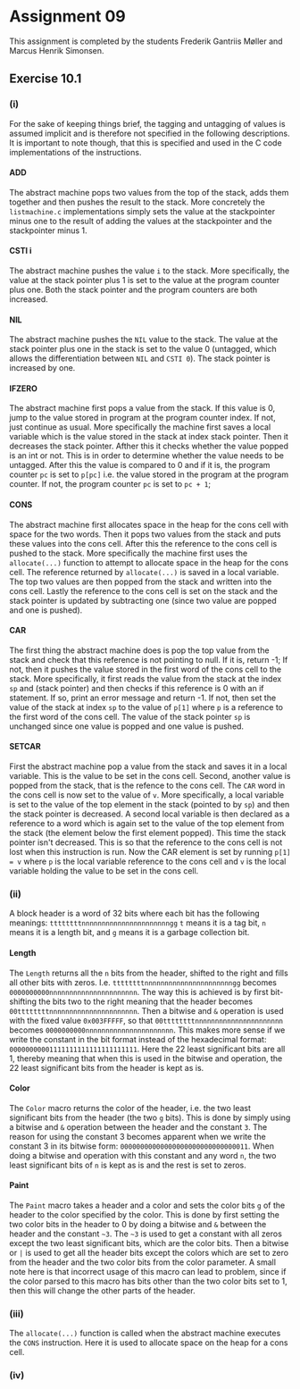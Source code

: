 # Assignment 09

This assignment is completed by the students Frederik Gantriis Møller and
Marcus Henrik Simonsen.

## Exercise 10.1

### (i)

For the sake of keeping things brief, the tagging and untagging of values is
assumed implicit and is therefore not specified in the following descriptions.
It is important to note though, that this is specified and used in the C code
implementations of the instructions.

#### ADD

The abstract machine pops two values from the top of the stack, adds them
together and then pushes the result to the stack.
More concretely the `listmachine.c` implementations simply sets the value at the
stackpointer minus one to the result of adding the values at the stackpointer
and the stackpointer minus 1.

#### CSTI i

The abstract machine pushes the value `i` to the stack.
More specifically, the value at the stack pointer plus 1 is set to the value at
the program counter plus one. Both the stack pointer and the program counters
are both increased.

#### NIL

The abstract machine pushes the `NIL` value to the stack.
The value at the stack pointer plus one in the stack is set to the value 0
(untagged, which allows the differentiation between `NIL` and `CSTI 0`). The
stack pointer is increased by one.

#### IFZERO

The abstract machine first pops a value from the stack. If this value is 0, jump
to the value stored in program at the program counter index. If not, just
continue as usual.
More specifically the machine first saves a local variable which is the value
stored in the stack at index stack pointer. Then it decreases the stack pointer.
Afther this it checks whether the value popped is an int or not. This is in
order to determine whether the value needs to be untagged. After this the value
is compared to 0 and if it is, the program counter `pc` is set to `p[pc]` i.e.
the value stored in the program at the program counter. If not, the program
counter `pc` is set to `pc + 1`;

#### CONS

The abstract machine first allocates space in the heap for the cons cell with
space for the two words. Then it pops two values from the stack and puts these
values into the cons cell. After this the reference to the cons cell is pushed
to the stack.
More specifically the machine first uses the `allocate(...)` function to attempt
to allocate space in the heap for the cons cell. The reference returned by
`allocate(...)` is saved in a local variable. The top two values are then popped
from the stack and written into the cons cell. Lastly the reference to the cons
cell is set on the stack and the stack pointer is updated by subtracting one
(since two value are popped and one is pushed).

#### CAR

The first thing the abstract machine does is pop the top value from the stack
and check that this reference is not pointing to null. If it is, return -1; If
not, then it pushes the value stored in the first word of the cons cell to the
stack.
More specifically, it first reads the value from the stack at the index `sp` and
(stack pointer) and then checks if this reference is 0 with an if statement. If
so, print an error message and return -1. If not, then set the value of the
stack at index `sp` to the value of `p[1]` where `p` is a reference to the first
word of the cons cell. The value of the stack pointer `sp` is unchanged since
one value is popped and one value is pushed.

#### SETCAR

First the abstract machine pop a value from the stack and saves it in a local
variable. This is the value to be set in the cons cell. Second, another value is
popped from the stack, that is the refence to the cons cell. The `CAR` word in
the cons cell is now set to the value of `v`.
More specifically, a local variable is set to the value of the top element in
the stack (pointed to by `sp`) and then the stack pointer is decreased. A second
local variable is then declared as a reference to a word which is again set to
the value of the top element from the stack (the element below the first element
popped). This time the stack pointer isn't decreased. This is so that the
reference to the cons cell is not lost when this instruction is run. Now the CAR
element is set by running `p[1] = v` where `p` is the local variable reference to
the cons cell and `v` is the local variable holding the value to be set in the
cons cell.

### (ii)

A block header is a word of 32 bits where each bit has the following meanings:
`ttttttttnnnnnnnnnnnnnnnnnnnnnngg`
`t` means it is a tag bit, `n` means it is a length bit, and `g` means it is a
garbage collection bit.

#### Length

The `Length` returns all the `n` bits from the header, shifted to the right and
fills all other bits with zeros. I.e. `ttttttttnnnnnnnnnnnnnnnnnnnnnngg` becomes
`0000000000nnnnnnnnnnnnnnnnnnnnnn`. The way this is achieved is by first
bit-shifting the bits two to the right meaning that the header becomes
`00ttttttttnnnnnnnnnnnnnnnnnnnnnn`. Then a bitwise and `&` operation is used
with the fixed value `0x003FFFFF`, so that `00ttttttttnnnnnnnnnnnnnnnnnnnnnn`
becomes `0000000000nnnnnnnnnnnnnnnnnnnnnn`. This makes more sense if we write
the constant in the bit format instead of the hexadecimal format:
`00000000001111111111111111111111`. Here the 22 least significant bits are all
1, thereby meaning that when this is used in the bitwise and operation, the 22
least significant bits from the header is kept as is.

#### Color

The `Color` macro returns the color of the header, i.e. the two least
significant bits from the header (the two `g` bits). This is done by simply
using a bitwise and `&` operation between the header and the constant `3`. The
reason for using the constant 3 becomes apparent when we write the constant 3 in
its bitwise form: `00000000000000000000000000000011`. When doing a bitwise and
operation with this constant and any word `n`, the two least significant bits of
`n` is kept as is and the rest is set to zeros.

#### Paint

The `Paint` macro takes a header and a color and sets the color bits `g` of the
header to the color specified by the color. This is done by first setting the
two color bits in the header to 0 by doing a bitwise and `&` between the header
and the constant `~3`. The `~3` is used to get a constant with all zeros except
the two least significant bits, which are the color bits. Then a bitwise or `|`
is used to get all the header bits except the colors which are set to zero from
the header and the two color bits from the color parameter.
A small note here is that incorrect usage of this macro can lead to problem,
since if the color parsed to this macro has bits other than the two color bits
set to 1, then this will change the other parts of the header.

### (iii)

The `allocate(...)` function is called when the abstract machine executes the
`CONS` instruction. Here it is used to allocate space on the heap for a cons
cell.

### (iv)

